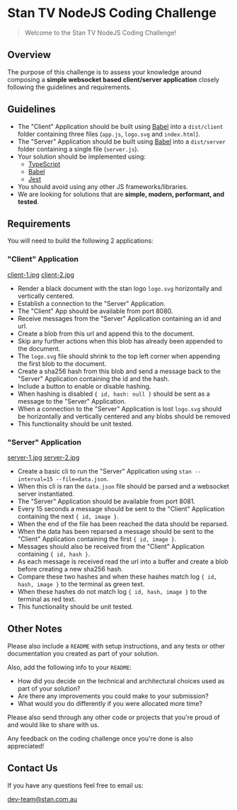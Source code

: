 # Stan TV NodeJS Coding Challenge

> Welcome to the Stan TV NodeJS Coding Challenge!

## Overview

The purpose of this challenge is to assess your knowledge around composing a **simple websocket based client/server application** closely following the guidelines and requirements.

## Guidelines

- The "Client" Application should be built using [Babel](https://www.babeljs.io) into a `dist/client` folder containing three files (`app.js`, `logo.svg` and `index.html`).
- The "Server" Application should be built using [Babel](https://www.babeljs.io) into a `dist/server` folder containing a single file (`server.js`).
- Your solution should be implemented using:
  - [TypeScript](https://www.typescriptlang.org)
  - [Babel](https://babeljs.io)
  - [Jest](https://jestjs.io)
- You should avoid using any other JS frameworks/libraries.
- We are looking for solutions that are **simple, modern, performant, and tested**.

## Requirements

You will need to build the following 2 applications:

### "Client" Application

[client-1.jpg](./client-1.jpg)
[client-2.jpg](./client-2.jpg)

- Render a black document with the stan logo `logo.svg` horizontally and vertically centered.
- Establish a connection to the "Server" Application.
- The "Client" App should be available from port 8080.
- Receive messages from the "Server" Application containing an id and url.
- Create a blob from this url and append this to the document.
- Skip any further actions when this blob has already been appended to the document.
- The `logo.svg` file should shrink to the top left corner when appending the first blob to the document.
- Create a sha256 hash from this blob and send a message back to the "Server" Application containing the id and the hash.
- Include a button to enable or disable hashing.
- When hashing is disabled `{ id, hash: null }` should be sent as a message to the "Server" Application.
- When a connection to the "Server" Application is lost `logo.svg` should be horizontally and vertically centered and any blobs should be removed
- This functionality should be unit tested.

### "Server" Application

[server-1.jpg](./server-1.jpg)
[server-2.jpg](./server-2.jpg)

- Create a basic cli to run the "Server" Application using `stan --interval=15 --file=data.json`.
- When this cli is ran the `data.json` file should be parsed and a websocket server instantiated.
- The "Server" Application should be available from port 8081.
- Every 15 seconds a message should be sent to the "Client" Application containing the next `{ id, image }`.
- When the end of the file has been reached the data should be reparsed.
- When the data has been reparsed a message should be sent to the "Client" Application containing the first `{ id, image }`.
- Messages should also be received from the "Client" Application containing `{ id, hash }`.
- As each message is received read the url into a buffer and create a blob before creating a new sha256 hash.
- Compare these two hashes and when these hashes match log `{ id, hash, image }` to the terminal as green text.
- When these hashes do not match log `{ id, hash, image }` to the terminal as red text.
- This functionality should be unit tested.

## Other Notes

Please also include a `README` with setup instructions, and any tests or other documentation you created as part of your solution.

Also, add the following info to your `README`:

- How did you decide on the technical and architectural choices used as part of your solution?
- Are there any improvements you could make to your submission?
- What would you do differently if you were allocated more time?

Please also send through any other code or projects that you're proud of and would like to share with us.

Any feedback on the coding challenge once you're done is also appreciated!

## Contact Us

If you have any questions feel free to email us:

[dev-team@stan.com.au](dev-team@stan.com.au)
